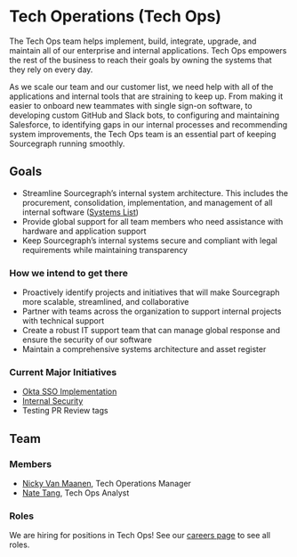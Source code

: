 # Tech Operations (Tech Ops)

The Tech Ops team helps implement, build, integrate, upgrade, and maintain all of our enterprise and internal applications. Tech Ops empowers the rest of the business to reach their goals by owning the systems that they rely on every day.

As we scale our team and our customer list, we need help with all of the applications and internal tools that are straining to keep up. From making it easier to onboard new teammates with single sign-on software, to developing custom GitHub and Slack bots, to configuring and maintaining Salesforce, to identifying gaps in our internal processes and recommending system improvements, the Tech Ops team is an essential part of keeping Sourcegraph running smoothly.

## Goals

- Streamline Sourcegraph’s internal system architecture. This includes the procurement, consolidation, implementation, and management of all internal software ([Systems List](systems_list.md))
- Provide global support for all team members who need assistance with hardware and application support
- Keep Sourcegraph’s internal systems secure and compliant with legal requirements while maintaining transparency

### How we intend to get there

- Proactively identify projects and initiatives that will make Sourcegraph more scalable, streamlined, and collaborative
- Partner with teams across the organization to support internal projects with technical support
- Create a robust IT support team that can manage global response and ensure the security of our software
- Maintain a comprehensive systems architecture and asset register

### Current Major Initiatives

- [Okta SSO Implementation](Okta.md)
- [Internal Security](internal_security.md)
- Testing PR Review tags

## Team

### Members

- [Nicky Van Maanen](../../company/team/index.md#nicky-van-maanen-she-her), Tech Operations Manager
- [Nate Tang](../../company/team/index.md#nate-tang-he-him), Tech Ops Analyst

### Roles

We are hiring for positions in Tech Ops! See our [careers page](https://boards.greenhouse.io/sourcegraph91) to see all roles.
